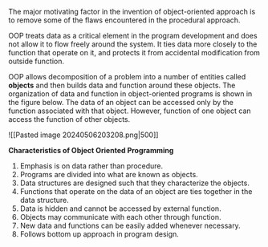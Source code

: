 The major motivating factor in the invention of object-oriented approach is to remove some of the flaws encountered in the procedural approach. 

OOP treats data as a critical element in the program development and does not allow it to flow freely around the
system. It ties data more closely to the function that operate on it, and protects it from accidental modification from outside function. 

OOP allows decomposition of a problem into a number of entities called **objects** and then builds data and function around these objects. The organization of data and function in object-oriented programs is shown in the figure below. The data of an object can be accessed only by the function associated with that object. However, function of one object can access the function of other objects.

![[Pasted image 20240506203208.png|500]]

**Characteristics of Object Oriented Programming**

1. Emphasis is on data rather than procedure.
2. Programs are divided into what are known as objects.
3. Data structures are designed such that they characterize the objects.
4. Functions that operate on the data of an object are ties together in the data structure.
5. Data is hidden and cannot be accessed by external function.
6. Objects may communicate with each other through function.
7. New data and functions can be easily added whenever necessary.
8. Follows bottom up approach in program design.